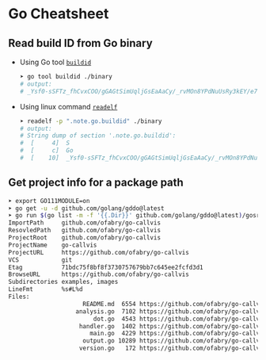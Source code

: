 # Go Cheatsheet

## Read build ID from Go binary

- Using Go tool [`buildid`](https://pkg.go.dev/cmd/buildid)

  ```sh
  ➤ go tool buildid ./binary
  # output:
  #	_Ysf0-sSFTz_fhCvxCOO/gGAGtSimUqljGsEaAaCy/_rvMOn8YPdNuUsRy3kEY/e7v_cRGgGjkAf2pLjVh7
  ```

- Using linux command [`readelf`](https://man7.org/linux/man-pages/man1/readelf.1.html)

  ```sh
  ➤ readelf -p ".note.go.buildid" ./binary
  # output:
  #	String dump of section '.note.go.buildid':
  #	 [     4]  S
  #	 [     c]  Go
  #	 [    10]  _Ysf0-sSFTz_fhCvxCOO/gGAGtSimUqljGsEaAaCy/_rvMOn8YPdNuUsRy3kEY/e7v_cRGgGjkAf2pLjVh7
  ```

## Get project info for a package path

  ```sh
  ➤ export GO111MODULE=on
  ➤ go get -u -d github.com/golang/gddo@latest
  ➤ go run $(go list -m -f '{{.Dir}}' github.com/golang/gddo@latest)/gosrc/print.go github.com/ofabry/go-callvis
  ImportPath     github.com/ofabry/go-callvis
  ResovledPath   github.com/ofabry/go-callvis
  ProjectRoot    github.com/ofabry/go-callvis
  ProjectName    go-callvis
  ProjectURL     https://github.com/ofabry/go-callvis
  VCS            git
  Etag           71bdc75f8bf8f3730757679bb7c645ee2fcfd3d1
  BrowseURL      https://github.com/ofabry/go-callvis
  Subdirectories examples, images
  LineFmt        %s#L%d
  Files:
                       README.md  6554 https://github.com/ofabry/go-callvis/blob/master/README.md
                     analysis.go  7102 https://github.com/ofabry/go-callvis/blob/master/analysis.go
                          dot.go  4543 https://github.com/ofabry/go-callvis/blob/master/dot.go
                      handler.go  1402 https://github.com/ofabry/go-callvis/blob/master/handler.go
                         main.go  4229 https://github.com/ofabry/go-callvis/blob/master/main.go
                       output.go 10289 https://github.com/ofabry/go-callvis/blob/master/output.go
                      version.go   172 https://github.com/ofabry/go-callvis/blob/master/version.go
  ```      
  
